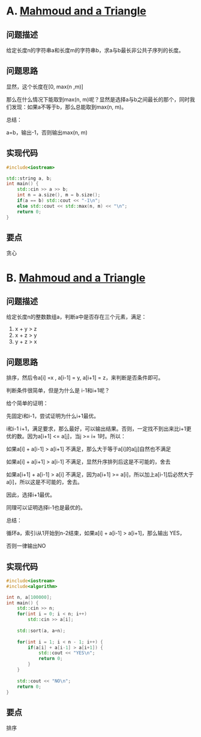 # A. [Mahmoud and a Triangle](https://codeforces.com/problemset/problem/766/B)

## 问题描述

给定长度n的字符串a和长度m的字符串b，求a与b最长非公共子序列的长度。



## 问题思路

显然，这个长度在[0, max(n ,m)]



那么在什么情况下能取到max(n, m)呢？显然是选择a与b之间最长的那个，同时我们发现：如果a不等于b，那么总能取到max(n, m)。



总结：

a=b，输出-1，否则输出max(n, m)



## 实现代码

```c++
#include<iostream>

std::string a, b;
int main() {
	std::cin >> a >> b;
	int n = a.size(), m = b.size();
	if(a == b) std::cout << "-1\n";
	else std::cout << std::max(n, m) << "\n";
	return 0;
} 
```



## 要点

贪心



# B. [Mahmoud and a Triangle](https://codeforces.com/problemset/problem/766/B)

## 问题描述

给定长度n的整数数组a，判断a中是否存在三个元素，满足：

1. x + y > z
2. x +  z > y
3. y + z > x



## 问题思路

排序，然后令a[i] =x , a[i-1] = y, a[i+1] = z，来判断是否条件即可。



判断条件很简单，但是为什么是 i-1和i+1呢？

给个简单的证明：



先固定i和i-1，尝试证明为什么i+1最优。

i和i-1 i+1，满足要求，那么最好，可以输出结果。否则，一定找不到出来比i+1更优的数。因为a[i+1] <= a[j]，当j >= i+ 1时。所以：



如果a[i] + a[i-1] > a[i+1] 不满足，那么大于等于a[i]的a[j]自然也不满足

如果a[i] + a[i+1] > a[i-1] 不满足，显然升序排列后这是不可能的，舍去

如果a[i+1] + a[i-1] > a[i] 不满足，因为a[i+1] >= a[i]，所以加上a[i-1]后必然大于a[i]，所以这是不可能的，舍去。

因此，选择i+1最优。



同理可以证明选择i-1也是最优的。



总结：

循环a，索引i从1开始到n-2结束，如果a[i] + a[i-1] > a[i+1]，那么输出 YES，

否则一律输出NO



## 实现代码

```c++
#include<iostream>
#include<algorithm>

int n, a[100000];
int main() {
	std::cin >> n;
	for(int i = 0; i < n; i++)
		std::cin >> a[i];
		
	std::sort(a, a+n);
	
	for(int i = 1; i < n - 1; i++) {
		if(a[i] + a[i-1] > a[i+1]) {
			std::cout << "YES\n";
			return 0;
		}
	}
	
	std::cout << "NO\n";
	return 0;
}
```



## 要点

排序